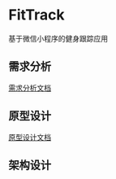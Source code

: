 # FitTrack
基于微信小程序的健身跟踪应用
## 需求分析
[需求分析文档](https://github.com/ysqm/Fit_with_lx/blob/main/%E9%9C%80%E6%B1%82%E5%88%86%E6%9E%90%E6%96%87%E6%A1%A3.docx)
## 原型设计
[原型设计文档](https://github.com/ysqm/Fit_with_lx/blob/main/%E5%8E%9F%E5%9E%8B%E6%96%87%E6%A1%A3/%E5%8E%9F%E5%9E%8B%E6%96%87%E6%A1%A3.md)
## 架构设计
